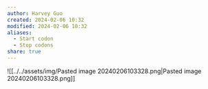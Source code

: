```yaml
---
author: Harvey Guo
created: 2024-02-06 10:32
modified: 2024-02-06 10:32
aliases:
  - Start codon
  - Stop codons
share: true
---
```

![[../../assets/img/Pasted image 20240206103328.png|Pasted image 20240206103328.png]]
